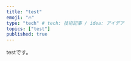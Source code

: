 ```yaml
---
title: "test"
emoji: "🔥"
type: "tech" # tech: 技術記事 / idea: アイデア
topics: ["test"]
published: true
---
```


testです。